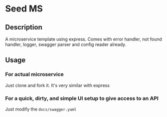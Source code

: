 # Seed MS

## Description

A microservice template using express. Comes with error handler, not found handler, logger, swagger parser and config reader already.

## Usage

### For actual microservice

Just clone and fork it. It's very similar with express

### For a quick, dirty, and simple UI setup to give access to an API

Just modify the `docs/swagger.yaml`
